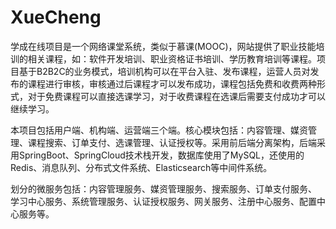 # XueCheng
学成在线项目是一个网络课堂系统，类似于慕课(MOOC)，网站提供了职业技能培训的相关课程，如：软件开发培训、职业资格证书培训、学历教育培训等课程。项目基于B2B2C的业务模式，培训机构可以在平台入驻、发布课程，运营人员对发布的课程进行审核，审核通过后课程才可以发布成功，课程包括免费和收费两种形式，对于免费课程可以直接选课学习，对于收费课程在选课后需要支付成功才可以继续学习。

本项目包括用户端、机构端、运营端三个端。核心模块包括：内容管理、媒资管理、课程搜索、订单支付、选课管理、认证授权等。采用前后端分离架构，后端采用SpringBoot、SpringCloud技术栈开发，数据库使用了MySQL，还使用的Redis、消息队列、分布式文件系统、Elasticsearch等中间件系统。

划分的微服务包括：内容管理服务、媒资管理服务、搜索服务、订单支付服务、 学习中心服务、系统管理服务、认证授权服务、网关服务、注册中心服务、配置中心服务等。
